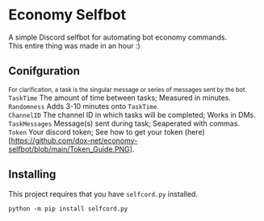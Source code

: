 # Economy Selfbot
A simple Discord selfbot for automating bot economy commands.<br>
This entire thing was made in an hour :)

## Conifguration
<sup>For clarification, a task is the singular message or series of messages sent by the bot.</sup><br>
`TaskTime` The amount of time between tasks; Measured in minutes.<br>
`Randomness` Adds 3-10 minutes onto `TaskTime`.<br>
`ChannelID` The channel ID in which tasks will be completed; Works in DMs.<br>
`TaskMessages` Message(s) sent during task; Seaperated with commas.<br>
`Token` Your discord token; See how to get your token (here)[https://github.com/dox-net/economy-selfbot/blob/main/Token_Guide.PNG].

## Installing
This project requires that you have `selfcord.py` installed.
```
python -m pip install selfcord.py
```
